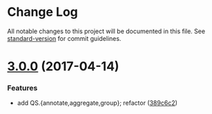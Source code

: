 # Change Log

All notable changes to this project will be documented in this file. See [standard-version](https://github.com/conventional-changelog/standard-version) for commit guidelines.

<a name="3.0.0"></a>
# [3.0.0](https://github.com/chrisdickinson/ormnomnom/compare/v2.7.1...v3.0.0) (2017-04-14)


### Features

* add QS.{annotate,aggregate,group}; refactor ([389c6c2](https://github.com/chrisdickinson/ormnomnom/commit/389c6c2))
